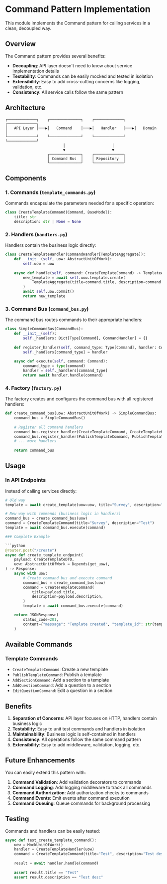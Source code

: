 # Command Pattern Implementation

This module implements the Command pattern for calling services in a clean, decoupled way.

## Overview

The Command pattern provides several benefits:
- **Decoupling**: API layer doesn't need to know about service implementation details
- **Testability**: Commands can be easily mocked and tested in isolation
- **Extensibility**: Easy to add cross-cutting concerns like logging, validation, etc.
- **Consistency**: All service calls follow the same pattern

## Architecture

```
┌─────────────┐    ┌──────────────┐    ┌─────────────┐    ┌─────────────┐
│   API Layer │───▶│   Command    │───▶│   Handler   │───▶│   Domain    │
└─────────────┘    └──────────────┘    └─────────────┘    └─────────────┘
                          │                     │
                          ▼                     ▼
                   ┌──────────────┐    ┌─────────────┐
                   │ Command Bus  │    │ Repository  │
                   └──────────────┘    └─────────────┘
```

## Components

### 1. Commands (`template_commands.py`)
Commands encapsulate the parameters needed for a specific operation:

```python
class CreateTemplateCommand(Command, BaseModel):
    title: str
    description: str | None = None
```

### 2. Handlers (`handlers.py`)
Handlers contain the business logic directly:

```python
class CreateTemplateHandler(CommandHandler[TemplateAggregate]):
    def __init__(self, uow: AbstractUnitOfWork):
        self.uow = uow
    
    async def handle(self, command: CreateTemplateCommand) -> TemplateAggregate:
        new_template = await self.uow.template.create(
            TemplateAggregate(title=command.title, description=command.description)
        )
        await self.uow.commit()
        return new_template
```

### 3. Command Bus (`command_bus.py`)
The command bus routes commands to their appropriate handlers:

```python
class SimpleCommandBus(CommandBus):
    def __init__(self):
        self._handlers: Dict[Type[Command], CommandHandler] = {}
    
    def register_handler(self, command_type: Type[Command], handler: CommandHandler):
        self._handlers[command_type] = handler
    
    async def execute(self, command: Command):
        command_type = type(command)
        handler = self._handlers[command_type]
        return await handler.handle(command)
```

### 4. Factory (`factory.py`)
The factory creates and configures the command bus with all registered handlers:

```python
def create_command_bus(uow: AbstractUnitOfWork) -> SimpleCommandBus:
    command_bus = SimpleCommandBus()
    
    # Register all command handlers
    command_bus.register_handler(CreateTemplateCommand, CreateTemplateHandler(uow))
    command_bus.register_handler(PublishTemplateCommand, PublishTemplateHandler(uow))
    # ... more handlers
    
    return command_bus
```

## Usage

### In API Endpoints

Instead of calling services directly:

```python
# Old way
template = await create_template(uow=uow, title="Survey", description="Test")

# New way with commands (business logic in handlers)
command_bus = create_command_bus(uow)
command = CreateTemplateCommand(title="Survey", description="Test")
template = await command_bus.execute(command)

### Complete Example

```python
@router.post("/create")
async def create_template_endpoint(
    payload: CreateTemplateDTO,
    uow: AbstractUnitOfWork = Depends(get_uow),
) -> Response:
    async with uow:
        # Create command bus and execute command
        command_bus = create_command_bus(uow)
        command = CreateTemplateCommand(
            title=payload.title,
            description=payload.description,
        )
        template = await command_bus.execute(command)

    return JSONResponse(
        status_code=201,
        content={"message": "Template created", "template_id": str(template.id)},
    )
```

## Available Commands

### Template Commands
- `CreateTemplateCommand`: Create a new template
- `PublishTemplateCommand`: Publish a template
- `AddSectionCommand`: Add a section to a template
- `AddQuestionCommand`: Add a question to a section
- `EditQuestionCommand`: Edit a question in a section

## Benefits

1. **Separation of Concerns**: API layer focuses on HTTP, handlers contain business logic
2. **Testability**: Easy to unit test commands and handlers in isolation
3. **Maintainability**: Business logic is self-contained in handlers
4. **Consistency**: All operations follow the same command pattern
5. **Extensibility**: Easy to add middleware, validation, logging, etc.

## Future Enhancements

You can easily extend this pattern with:

1. **Command Validation**: Add validation decorators to commands
2. **Command Logging**: Add logging middleware to track all commands
3. **Command Authorization**: Add authorization checks to commands
4. **Command Events**: Emit events after command execution
5. **Command Queuing**: Queue commands for background processing

## Testing

Commands and handlers can be easily tested:

```python
async def test_create_template_command():
    uow = MockUnitOfWork()
    handler = CreateTemplateHandler(uow)
    command = CreateTemplateCommand(title="Test", description="Test desc")
    
    result = await handler.handle(command)
    
    assert result.title == "Test"
    assert result.description == "Test desc"
```
